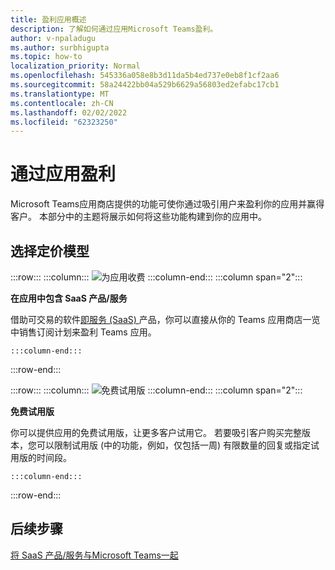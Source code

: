 ```yaml
---
title: 盈利应用概述
description: 了解如何通过应用Microsoft Teams盈利。
author: v-npaladugu
ms.author: surbhigupta
ms.topic: how-to
localization_priority: Normal
ms.openlocfilehash: 545336a058e8b3d11da5b4ed737e0eb8f1cf2aa6
ms.sourcegitcommit: 58a24422bb04a529b6629a56803ed2efabc17cb1
ms.translationtype: MT
ms.contentlocale: zh-CN
ms.lasthandoff: 02/02/2022
ms.locfileid: "62323250"
---
```

# <a name="monetize-your-app"></a>通过应用盈利

Microsoft Teams应用商店提供的功能可使你通过吸引用户来盈利你的应用并赢得客户。 本部分中的主题将展示如何将这些功能构建到你的应用中。

## <a name="choose-a-pricing-model"></a>选择定价模型

:::row:::
    :::column:::
        ![为应用收费](~/assets/images/saas-offer/pricing-charge-price.png)
    :::column-end:::
    :::column span="2":::

**在应用中包含 SaaS 产品/服务**

借助可交易的软件[即服务 (SaaS) ](~/concepts/deploy-and-publish/appsource/prepare/include-saas-offer.md) 产品，你可以直接从你的 Teams 应用商店一览中销售订阅计划来盈利 Teams 应用。

    :::column-end:::
:::row-end:::

:::row:::
    :::column:::
![免费试用版](~/assets/images/saas-offer/pricing-free-trial.png)
    :::column-end:::
    :::column span="2":::

**免费试用版**

你可以提供应用的免费试用版，让更多客户试用它。 若要吸引客户购买完整版本，您可以限制试用版 (中的功能，例如，仅包括一周) 有限数量的回复或指定试用版的时间段。

    :::column-end:::
:::row-end:::

## <a name="next-step"></a>后续步骤

[将 SaaS 产品/服务与Microsoft Teams一起](~/concepts/deploy-and-publish/appsource/prepare/include-saas-offer.md)